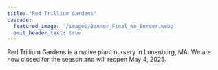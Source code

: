```yaml
---
title: "Red Trillium Gardens"
cascade:
  featured_image: '/images/Banner_Final_No_Border.webp'
  omit_header_text: true
---
```

Red Trillium Gardens is a native plant nursery in Lunenburg, MA. We are now closed for the season and will reopen May 4, 2025.